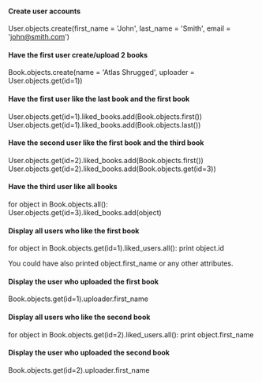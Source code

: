 #### Create user accounts
User.objects.create(first_name = 'John', last_name = 'Smith', email = 'john@smith.com')

#### Have the first user create/upload 2 books
Book.objects.create(name = 'Atlas Shrugged', uploader = User.objects.get(id=1))

#### Have the first user like the last book and the first book
User.objects.get(id=1).liked_books.add(Book.objects.first())
User.objects.get(id=1).liked_books.add(Book.objects.last())

#### Have the second user like the first book and the third book
User.objects.get(id=2).liked_books.add(Book.objects.first())
User.objects.get(id=2).liked_books.add(Book.objects.get(id=3))

#### Have the third user like all books
for object in Book.objects.all():
  User.objects.get(id=3).liked_books.add(object)

#### Display all users who like the first book
for object in Book.objects.get(id=1).liked_users.all():
  print object.id

You could have also printed object.first_name or any other attributes.

#### Display the user who uploaded the first book
Book.objects.get(id=1).uploader.first_name

#### Display all users who like the second book
for object in Book.objects.get(id=2).liked_users.all():
  print object.first_name

#### Display the user who uploaded the second book
Book.objects.get(id=2).uploader.first_name

